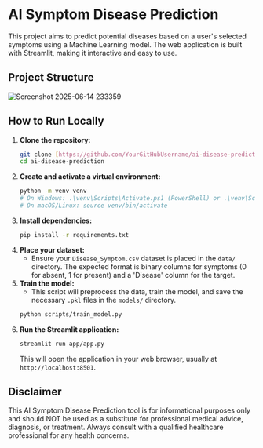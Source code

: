 # AI Symptom Disease Prediction

This project aims to predict potential diseases based on a user's selected symptoms using a Machine Learning model. The web application is built with Streamlit, making it interactive and easy to use.

## Project Structure

![Screenshot 2025-06-14 233359](https://github.com/user-attachments/assets/ee110083-d6c3-4cba-9dee-332e4eb71a76)

## How to Run Locally

1.  **Clone the repository:**
    ```bash
    git clone [https://github.com/YourGitHubUsername/ai-disease-prediction.git](https://github.com/YourGitHubUsername/ai-disease-prediction.git)
    cd ai-disease-prediction
    ```
2.  **Create and activate a virtual environment:**
    ```bash
    python -m venv venv
    # On Windows: .\venv\Scripts\Activate.ps1 (PowerShell) or .\venv\Scripts\activate.bat (Cmd)
    # On macOS/Linux: source venv/bin/activate
    ```
3.  **Install dependencies:**
    ```bash
    pip install -r requirements.txt
    ```
4.  **Place your dataset:**
    * Ensure your `Disease_Symptom.csv` dataset is placed in the `data/` directory. The expected format is binary columns for symptoms (0 for absent, 1 for present) and a 'Disease' column for the target.
5.  **Train the model:**
    * This script will preprocess the data, train the model, and save the necessary `.pkl` files in the `models/` directory.
    ```bash
    python scripts/train_model.py
    ```
6.  **Run the Streamlit application:**
    ```bash
    streamlit run app/app.py
    ```
    This will open the application in your web browser, usually at `http://localhost:8501`.

## Disclaimer

This AI Symptom Disease Prediction tool is for informational purposes only and should NOT be used as a substitute for professional medical advice, diagnosis, or treatment. Always consult with a qualified healthcare professional for any health concerns.
